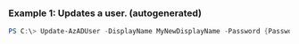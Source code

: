 ### Example 1: Updates a user. (autogenerated)
```powershell
PS C:\> Update-AzADUser -DisplayName MyNewDisplayName -Password {Password} -UserPrincipalName foo@domain.com
```


